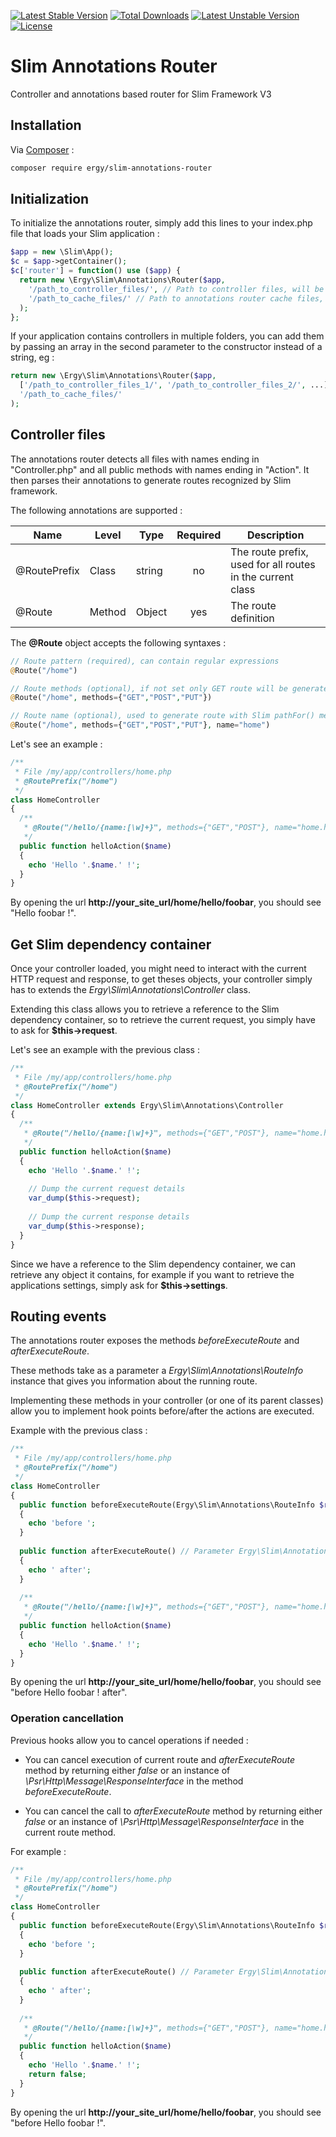 [![Latest Stable Version](https://poser.pugx.org/ergy/slim-annotations-router/v/stable.svg)](https://packagist.org/packages/ergy/slim-annotations-router) [![Total Downloads](https://poser.pugx.org/ergy/slim-annotations-router/downloads.svg)](https://packagist.org/packages/ergy/slim-annotations-router) [![Latest Unstable Version](https://poser.pugx.org/ergy/slim-annotations-router/v/unstable.svg)](https://packagist.org/packages/ergy/slim-annotations-router) [![License](https://poser.pugx.org/ergy/slim-annotations-router/license.svg)](https://packagist.org/packages/ergy/slim-annotations-router)

# Slim Annotations Router
Controller and annotations based router for Slim Framework V3

## Installation
Via [Composer](https://getcomposer.org/) :
```bash
composer require ergy/slim-annotations-router
```
## Initialization
To initialize the annotations router, simply add this lines to your index.php file that loads your Slim application :
```php
$app = new \Slim\App();
$c = $app->getContainer();
$c['router'] = function() use ($app) {
  return new \Ergy\Slim\Annotations\Router($app,
    '/path_to_controller_files/', // Path to controller files, will be scanned recursively
    '/path_to_cache_files/' // Path to annotations router cache files, must be writeable by web server, if it doesn't exist, router will attempt to create it
  );
};
```
If your application contains controllers in multiple folders, you can add them by passing an array in the second parameter to the constructor instead of a string, eg : 
```php
return new \Ergy\Slim\Annotations\Router($app,
  ['/path_to_controller_files_1/', '/path_to_controller_files_2/', ...],
  '/path_to_cache_files/'
);
```
## Controller files
The annotations router detects all files with names ending in "Controller.php" and all public methods with names ending in "Action". It then parses their annotations to generate routes recognized by Slim framework.

The following annotations are supported :

| Name | Level | Type | Required | Description |
| ---- | ----- | ---- | :------: | ----------- |
| @RoutePrefix | Class | string | no | The route prefix, used for all routes in the current class|
| @Route | Method | Object | yes | The route definition |

The **@Route** object accepts the following syntaxes :
```php
// Route pattern (required), can contain regular expressions
@Route("/home")

// Route methods (optional), if not set only GET route will be generated
@Route("/home", methods={"GET","POST","PUT"})

// Route name (optional), used to generate route with Slim pathFor() method
@Route("/home", methods={"GET","POST","PUT"}, name="home")
```
Let's see an example :
```php
/**
 * File /my/app/controllers/home.php
 * @RoutePrefix("/home")
 */
class HomeController
{
  /**
   * @Route("/hello/{name:[\w]+}", methods={"GET","POST"}, name="home.hello")
   */
  public function helloAction($name)
  {
    echo 'Hello '.$name.' !';
  }
}
```
By opening the url **http://your_site_url/home/hello/foobar**, you should see "Hello foobar !".

## Get Slim dependency container
Once your controller loaded, you might need to interact with the current HTTP request and response, to get theses objects, your controller simply has to extends the *Ergy\Slim\Annotations\Controller* class.

Extending this class allows you to retrieve a reference to the Slim dependency container, so to retrieve the current request, you simply have to ask for **$this->request**.

Let's see an example with the previous class :
```php
/**
 * File /my/app/controllers/home.php
 * @RoutePrefix("/home")
 */
class HomeController extends Ergy\Slim\Annotations\Controller
{
  /**
   * @Route("/hello/{name:[\w]+}", methods={"GET","POST"}, name="home.hello")
   */
  public function helloAction($name)
  {
    echo 'Hello '.$name.' !';
    
    // Dump the current request details
    var_dump($this->request);
    
    // Dump the current response details
    var_dump($this->response);
  }
}
```
Since we have a reference to the Slim dependency container, we can retrieve any object it contains, for example if you want to retrieve the applications settings, simply ask for **$this->settings**.

## Routing events
The annotations router exposes the methods *beforeExecuteRoute* and *afterExecuteRoute*.

These methods take as a parameter a *Ergy\Slim\Annotations\RouteInfo* instance that gives you information about the running route.

Implementing these methods in your controller (or one of its parent classes) allow you to implement hook points before/after the actions are executed.

Example with the previous class :
```php
/**
 * File /my/app/controllers/home.php
 * @RoutePrefix("/home")
 */
class HomeController
{
  public function beforeExecuteRoute(Ergy\Slim\Annotations\RouteInfo $route)
  {
    echo 'before ';
  }
  
  public function afterExecuteRoute() // Parameter Ergy\Slim\Annotations\RouteInfo is optional
  {
    echo ' after';
  }
  
  /**
   * @Route("/hello/{name:[\w]+}", methods={"GET","POST"}, name="home.hello")
   */
  public function helloAction($name)
  {
    echo 'Hello '.$name.' !';
  }
}
```
By opening the url **http://your_site_url/home/hello/foobar**, you should see "before Hello foobar ! after".

### Operation cancellation
Previous hooks allow you to cancel operations if needed :
* You can cancel execution of current route and *afterExecuteRoute* method by returning either *false* or an instance of *\Psr\Http\Message\ResponseInterface* in the method *beforeExecuteRoute*.

* You can cancel the call to *afterExecuteRoute* method by returning either *false* or an instance of *\Psr\Http\Message\ResponseInterface* in the current route method.

For example :
```php
/**
 * File /my/app/controllers/home.php
 * @RoutePrefix("/home")
 */
class HomeController
{
  public function beforeExecuteRoute(Ergy\Slim\Annotations\RouteInfo $route)
  {
    echo 'before ';
  }
  
  public function afterExecuteRoute() // Parameter Ergy\Slim\Annotations\RouteInfo is optional
  {
    echo ' after';
  }
  
  /**
   * @Route("/hello/{name:[\w]+}", methods={"GET","POST"}, name="home.hello")
   */
  public function helloAction($name)
  {
    echo 'Hello '.$name.' !';
    return false;
  }
}
```
By opening the url **http://your_site_url/home/hello/foobar**, you should see "before Hello foobar !".